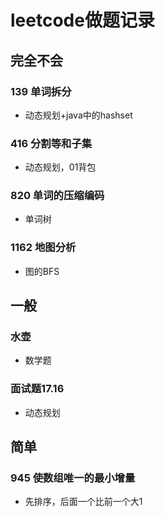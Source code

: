 # leetcode做题记录
## 完全不会
### 139 单词拆分
- 动态规划+java中的hashset
### 416 分割等和子集
- 动态规划，01背包
### 820 单词的压缩编码
- 单词树
### 1162 地图分析
- 图的BFS
## 一般
### 水壶
- 数学题
### 面试题17.16
- 动态规划
## 简单
### 945 使数组唯一的最小增量
- 先排序，后面一个比前一个大1